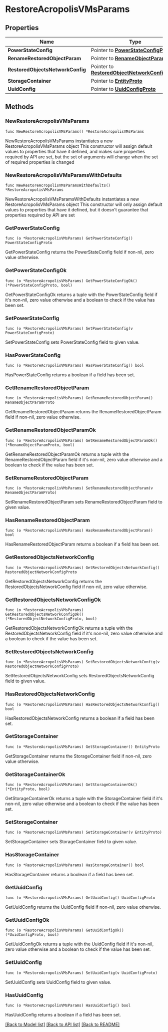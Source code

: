 # RestoreAcropolisVMsParams

## Properties

Name | Type | Description | Notes
------------ | ------------- | ------------- | -------------
**PowerStateConfig** | Pointer to [**PowerStateConfigProto**](PowerStateConfigProto.md) |  | [optional] 
**RenameRestoredObjectParam** | Pointer to [**RenameObjectParamProto**](RenameObjectParamProto.md) |  | [optional] 
**RestoredObjectsNetworkConfig** | Pointer to [**RestoredObjectNetworkConfigProto**](RestoredObjectNetworkConfigProto.md) |  | [optional] 
**StorageContainer** | Pointer to [**EntityProto**](EntityProto.md) |  | [optional] 
**UuidConfig** | Pointer to [**UuidConfigProto**](UuidConfigProto.md) |  | [optional] 

## Methods

### NewRestoreAcropolisVMsParams

`func NewRestoreAcropolisVMsParams() *RestoreAcropolisVMsParams`

NewRestoreAcropolisVMsParams instantiates a new RestoreAcropolisVMsParams object
This constructor will assign default values to properties that have it defined,
and makes sure properties required by API are set, but the set of arguments
will change when the set of required properties is changed

### NewRestoreAcropolisVMsParamsWithDefaults

`func NewRestoreAcropolisVMsParamsWithDefaults() *RestoreAcropolisVMsParams`

NewRestoreAcropolisVMsParamsWithDefaults instantiates a new RestoreAcropolisVMsParams object
This constructor will only assign default values to properties that have it defined,
but it doesn't guarantee that properties required by API are set

### GetPowerStateConfig

`func (o *RestoreAcropolisVMsParams) GetPowerStateConfig() PowerStateConfigProto`

GetPowerStateConfig returns the PowerStateConfig field if non-nil, zero value otherwise.

### GetPowerStateConfigOk

`func (o *RestoreAcropolisVMsParams) GetPowerStateConfigOk() (*PowerStateConfigProto, bool)`

GetPowerStateConfigOk returns a tuple with the PowerStateConfig field if it's non-nil, zero value otherwise
and a boolean to check if the value has been set.

### SetPowerStateConfig

`func (o *RestoreAcropolisVMsParams) SetPowerStateConfig(v PowerStateConfigProto)`

SetPowerStateConfig sets PowerStateConfig field to given value.

### HasPowerStateConfig

`func (o *RestoreAcropolisVMsParams) HasPowerStateConfig() bool`

HasPowerStateConfig returns a boolean if a field has been set.

### GetRenameRestoredObjectParam

`func (o *RestoreAcropolisVMsParams) GetRenameRestoredObjectParam() RenameObjectParamProto`

GetRenameRestoredObjectParam returns the RenameRestoredObjectParam field if non-nil, zero value otherwise.

### GetRenameRestoredObjectParamOk

`func (o *RestoreAcropolisVMsParams) GetRenameRestoredObjectParamOk() (*RenameObjectParamProto, bool)`

GetRenameRestoredObjectParamOk returns a tuple with the RenameRestoredObjectParam field if it's non-nil, zero value otherwise
and a boolean to check if the value has been set.

### SetRenameRestoredObjectParam

`func (o *RestoreAcropolisVMsParams) SetRenameRestoredObjectParam(v RenameObjectParamProto)`

SetRenameRestoredObjectParam sets RenameRestoredObjectParam field to given value.

### HasRenameRestoredObjectParam

`func (o *RestoreAcropolisVMsParams) HasRenameRestoredObjectParam() bool`

HasRenameRestoredObjectParam returns a boolean if a field has been set.

### GetRestoredObjectsNetworkConfig

`func (o *RestoreAcropolisVMsParams) GetRestoredObjectsNetworkConfig() RestoredObjectNetworkConfigProto`

GetRestoredObjectsNetworkConfig returns the RestoredObjectsNetworkConfig field if non-nil, zero value otherwise.

### GetRestoredObjectsNetworkConfigOk

`func (o *RestoreAcropolisVMsParams) GetRestoredObjectsNetworkConfigOk() (*RestoredObjectNetworkConfigProto, bool)`

GetRestoredObjectsNetworkConfigOk returns a tuple with the RestoredObjectsNetworkConfig field if it's non-nil, zero value otherwise
and a boolean to check if the value has been set.

### SetRestoredObjectsNetworkConfig

`func (o *RestoreAcropolisVMsParams) SetRestoredObjectsNetworkConfig(v RestoredObjectNetworkConfigProto)`

SetRestoredObjectsNetworkConfig sets RestoredObjectsNetworkConfig field to given value.

### HasRestoredObjectsNetworkConfig

`func (o *RestoreAcropolisVMsParams) HasRestoredObjectsNetworkConfig() bool`

HasRestoredObjectsNetworkConfig returns a boolean if a field has been set.

### GetStorageContainer

`func (o *RestoreAcropolisVMsParams) GetStorageContainer() EntityProto`

GetStorageContainer returns the StorageContainer field if non-nil, zero value otherwise.

### GetStorageContainerOk

`func (o *RestoreAcropolisVMsParams) GetStorageContainerOk() (*EntityProto, bool)`

GetStorageContainerOk returns a tuple with the StorageContainer field if it's non-nil, zero value otherwise
and a boolean to check if the value has been set.

### SetStorageContainer

`func (o *RestoreAcropolisVMsParams) SetStorageContainer(v EntityProto)`

SetStorageContainer sets StorageContainer field to given value.

### HasStorageContainer

`func (o *RestoreAcropolisVMsParams) HasStorageContainer() bool`

HasStorageContainer returns a boolean if a field has been set.

### GetUuidConfig

`func (o *RestoreAcropolisVMsParams) GetUuidConfig() UuidConfigProto`

GetUuidConfig returns the UuidConfig field if non-nil, zero value otherwise.

### GetUuidConfigOk

`func (o *RestoreAcropolisVMsParams) GetUuidConfigOk() (*UuidConfigProto, bool)`

GetUuidConfigOk returns a tuple with the UuidConfig field if it's non-nil, zero value otherwise
and a boolean to check if the value has been set.

### SetUuidConfig

`func (o *RestoreAcropolisVMsParams) SetUuidConfig(v UuidConfigProto)`

SetUuidConfig sets UuidConfig field to given value.

### HasUuidConfig

`func (o *RestoreAcropolisVMsParams) HasUuidConfig() bool`

HasUuidConfig returns a boolean if a field has been set.


[[Back to Model list]](../README.md#documentation-for-models) [[Back to API list]](../README.md#documentation-for-api-endpoints) [[Back to README]](../README.md)



